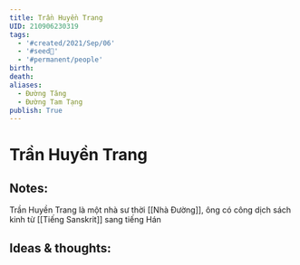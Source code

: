 ```yaml
---
title: Trần Huyền Trang
UID: 210906230319
tags:
  - '#created/2021/Sep/06'
  - '#seed🥜'
  - '#permanent/people'
birth: 
death: 
aliases:
  - Đường Tăng
  - Đường Tam Tạng
publish: True
---
```

# Trần Huyền Trang

## Notes:
Trần Huyền Trang là một nhà sư thời [[Nhà Đường]], ông có công dịch sách kinh từ [[Tiếng Sanskrit]] sang tiếng Hán

## Ideas & thoughts:
